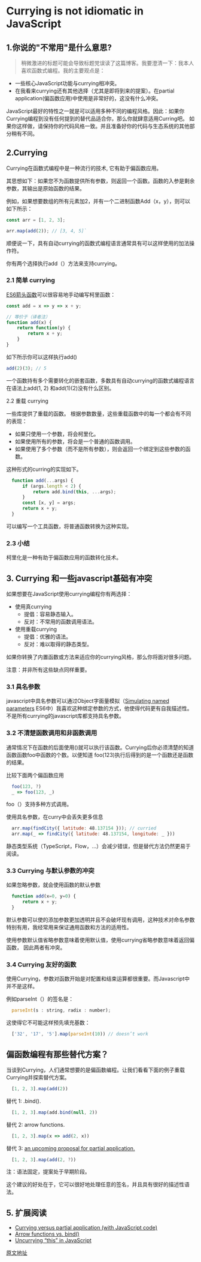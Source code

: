 # Currying is not idiomatic in JavaScript

## 1.你说的"不常用"是什么意思?

> 稍微激进的标题可能会导致标题党误读了这篇博客。我要澄清一下：我本人喜欢函数式编程。我的主要观点是：

 - 一些核心JavaScript功能与currying相冲突。
 - 在我看来currying还有其他选择（尤其是即将到来的提案）。在partial application(偏函数应用)中使用是非常好的，这没有什么冲突。
 
 JavaScript最好的特性之一就是可以适用多种不同的编程风格。因此：如果你Currying编程到没有任何提到的替代品适合你，那么你就肆意适用Curring吧。 如果你这样做，请保持你的代码风格一致。并且准备好你的代码与生态系统的其他部分稍有不同。

## 2.Currying

 Currying在函数式编程中是一种流行的技术, 它有助于偏函数应用。
 
 其思想如下：如果您不为函数提供所有参数，则返回一个函数。函数的入参是剩余参数，其输出是原始函数的结果。
 
 例如，如果想要数组的所有元素加2，并有一个二进制函数Add（x，y），则可以如下所示：

```javascript
const arr = [1, 2, 3];

arr.map(add(2)); // [3, 4, 5]`
```

 顺便说一下，具有自动currying的函数式编程语言通常具有可以这样使用的加法操作符。

 你有两个选择执行add（）方法来支持currying。

### 2.1 简单 currying  
      
 [ES6箭头函数](http://exploringjs.com/es6/ch_arrow-functions.html)可以很容易地手动编写柯里函数：
 
```javascript
const add = x => y => x + y;

// 等价于（译者注）
function add(x) { 
    return function(y) {
        return x + y;
    }
}
```
 如下所示你可以这样执行add()

```javascript
add(2)(3); // 5
```
 一个函数持有多个需要转化的嵌套函数，多数具有自动currying的函数式编程语言在语法上add(1, 2) 和add(1)(2)没有什么区别。

2.2 重载 currying
  
  一些库提供了重载的函数。 根据参数数量，这些重载函数中的每一个都会有不同的表现：
  
  - 如果只使用一个参数，将会柯里化。
  - 如果使用所有的参数，将会是一个普通的函数调用。
  - 如果使用了多个参数（而不是所有参数），则会返回一个绑定到这些参数的函数。
  
  这种形式的curring的实现如下。
  
```javascript
  function add(...args) {
      if (args.length < 2) {
          return add.bind(this, ...args);
      }
      const [x, y] = args;
      return x + y;
  }
```  

可以编写一个工具函数，将普通函数转换为这种实现。
  
### 2.3 小结

 柯里化是一种有助于偏函数应用的函数转化技术。
 
## 3. Currying 和一些javascript基础有冲突

 如果想要在JavaScript使用currying编程你有两选择：
 
  - 使用真currying
    - 提倡：容易静态输入。
    - 反对：不常用的函数调用语法。
  - 使用重载currying
    - 提倡：优雅的语法。
    - 反对：难以取得的静态类型。

 如果你转换了内置函数或方法来适应你的currying风格，那么你将面对很多问题。
 
 注意：并非所有这些缺点同样重要。
 
### 3.1 具名参数

javascript中具名参数可以通过Object字面量模拟（[Simulating named parameters](http://exploringjs.com/es6/ch_parameter-handling.html#sec_named-parameters) ES6中）我喜欢这种绑定参数的方式，他使得代码更有自我描述性。不是所有currying的javascript库都支持具名参数。

### 3.2 不清楚函数调用和非函数调用

通常情况下在函数的后面使用()就可以执行该函数。Currying后你必须清楚的知道函数函数foo中函数的个数。以便知道 foo(123)执行后得到的是一个函数还是函数的结果。
 
比较下面两个偏函数应用

```javascript
  foo(123, ?)
  _ => foo(123, _)
```  
foo（）支持多种方式调用。

使用具名参数，在curry中会丢失更多信息

```javascript
  arr.map(findCity({ latitude: ‎48.137154 })); // curried
  arr.map(_ => findCity({ latitude: ‎48.137154, longitude: _ }))
```

静态类型系统（TypeScript，Flow，...）会减少错误，但是替代方法仍然更易于阅读。

### 3.3 Currying 与默认参数的冲突

如果忽略参数，就会使用函数的默认参数

```javascript
  function add(x=0, y=0) {
      return x + y;
  }
```
 默认参数可以使的添加参数更加透明并且不会破坏现有调用，这种技术对命名参数特别有用，我经常用来保证通用函数和方法的适用性。

 使用参数默认值省略参数意味着使用默认值，使用currying省略参数意味着返回偏函数， 因此两者有冲突。
 
### 3.4 Currying 友好的函数
 
 使用Currying，参数对函数开始是对配置和结束运算都很重要。而Javascript中并不是这样。
 
 例如parseInt（）的签名是：
 
```javascript
  parseInt(s : string, radix : number);
```
这使得它不可能这样预先填充基数：
 
```javascript
  ['32', '17', '5'].map(parseInt(10)) // doesn’t work
```

## 偏函数编程有那些替代方案？

当谈到Currying，人们通常想要的是偏函数编程。让我们看看下面的例子重载Currying并探索替代方案。
 
```javascript
  [1, 2, 3].map(add(2))
```

替代 1: .bind().
 
```javascript
  [1, 2, 3].map(add.bind(null, 2))
```

替代 2: arrow functions.
 
```javascript
  [1, 2, 3].map(x => add(2, x))
```
替代 3: [an upcoming proposal for partial application.](https://github.com/rbuckton/proposal-partial-application)

```javascript
  [1, 2, 3].map(add(2, ?))
```

注：语法固定，提案处于早期阶段。

这个建议的好处在于，它可以很好地处理任意的签名，并且具有很好的描述性语法。

## 5. 扩展阅读

 - [Currying versus partial application (with JavaScript code)](http://2ality.com/2011/09/currying-vs-part-eval.html)
 - [Arrow functions vs. bind()](http://2ality.com/2016/02/arrow-functions-vs-bind.html)
 - [Uncurrying “this” in JavaScript](http://2ality.com/2011/11/uncurrying-this.html)


[原文地址](http://2ality.com/2017/11/currying-in-js.html)
